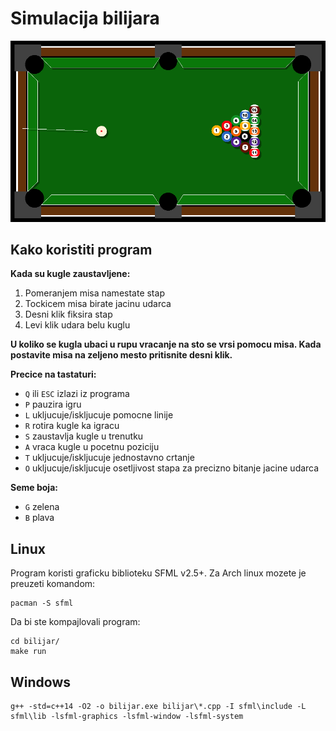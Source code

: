 # Simulacija bilijara
![screenshot](screenshots/bilijar-skrinsot2.png)
## Kako koristiti program
**Kada su kugle zaustavljene:**
 1. Pomeranjem misa namestate stap
 2. Tockicem misa birate jacinu udarca
 3. Desni klik fiksira stap
 4. Levi klik udara belu kuglu

**U koliko se kugla ubaci u rupu vracanje na sto se vrsi pomocu misa. Kada postavite misa na zeljeno mesto pritisnite desni klik.**

**Precice na tastaturi:**

 * `Q` ili `ESC` izlazi iz programa
 * `P` pauzira igru
 * `L` ukljucuje/iskljucuje pomocne linije
 * `R` rotira kugle ka igracu
 * `S` zaustavlja kugle u trenutku
 * `A` vraca kugle u pocetnu poziciju
 * `T` ukljucuje/iskljucuje jednostavno crtanje
 * `O` ukljucuje/iskljucuje osetljivost stapa za precizno bitanje jacine udarca

**Seme boja:**
 * `G` zelena
 * `B` plava

## Linux

Program koristi graficku biblioteku SFML v2.5+. Za Arch linux mozete je preuzeti komandom:
```
pacman -S sfml
```
Da bi ste kompajlovali program:
```
cd bilijar/
make run
```

## Windows

```
g++ -std=c++14 -O2 -o bilijar.exe bilijar\*.cpp -I sfml\include -L sfml\lib -lsfml-graphics -lsfml-window -lsfml-system
```
